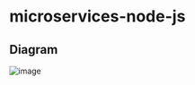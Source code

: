 # microservices-node-js
## Diagram
![image](https://github.com/user-attachments/assets/1a47e1e0-58df-4993-b933-301ae2a614ba)






